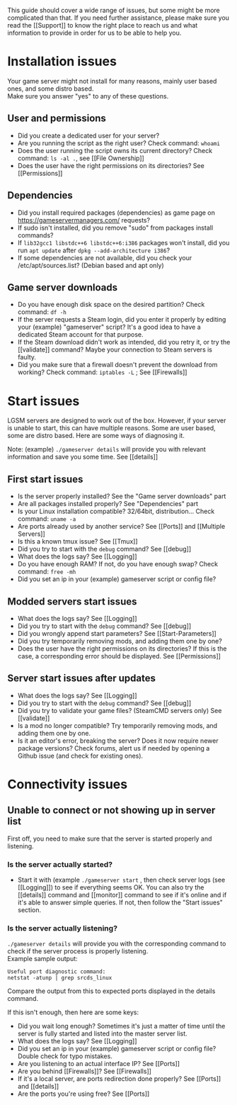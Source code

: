 This guide should cover a wide range of issues, but some might be more complicated than that. If you need further assistance, please make sure you read the [[Support]] to know the right place to reach us and what information to provide in order for us to be able to help you.

# Installation issues

Your game server might not install for many reasons, mainly user based ones, and some distro based.  
Make sure you answer "yes" to any of these questions.

## User and permissions

* Did you create a dedicated user for your server?
* Are you running the script as the right user? Check command: `whoami`
* Does the user running the script owns its current directory? Check command: `ls -al .`, see [[File Ownership]]
* Does the user have the right permissions on its directories? See [[Permissions]]

## Dependencies

* Did you install required packages (dependencies) as game page on https://gameservermanagers.com/ requests?
* If sudo isn't installed, did you remove "sudo" from packages install commands?
* If `lib32gcc1 libstdc++6 libstdc++6:i386` packages won't install, did you run `apt update` after `dpkg --add-architecture i386`?
* If some dependencies are not available, did you check your /etc/apt/sources.list? (Debian based and apt only)

## Game server downloads

* Do you have enough disk space on the desired partition? Check command: `df -h`
* If the server requests a Steam login, did you enter it properly by editing your (example) "gameserver" script? It's a good idea to have a dedicated Steam account for that purpose.
* If the Steam download didn't work as intended, did you retry it, or try the [[validate]] command? Maybe your connection to Steam servers is faulty.
* Did you make sure that a firewall doesn't prevent the download from working? Check command: `iptables -L` ; See [[Firewalls]]

# Start issues

LGSM servers are designed to work out of the box. However, if your server is unable to start, this can have multiple reasons. Some are user based, some are distro based. Here are some ways of diagnosing it.

Note: (example) `./gameserver details` will provide you with relevant information and save you some time. See [[details]]

## First start issues

* Is the server properly installed? See the "Game server downloads" part
* Are all packages installed properly? See "Dependencies" part
* Is your Linux installation compatible? 32/64bit, distribution... Check command: `uname -a`
* Are ports already used by another service? See [[Ports]] and [[Multiple Servers]]
* Is this a known tmux issue? See [[Tmux]]
* Did you try to start with the `debug` command? See [[debug]]
* What does the logs say? See [[Logging]]
* Do you have enough RAM? If not, do you have enough swap? Check command: `free -mh`
* Did you set an ip in your (example) gameserver script or config file?

## Modded servers start issues

* What does the logs say? See [[Logging]]
* Did you try to start with the `debug` command? See [[debug]]
* Did you wrongly append start parameters? See [[Start-Parameters]]
* Did you try temporarily removing mods, and adding them one by one?
* Does the user have the right permissions on its directories? If this is the case, a corresponding error should be displayed. See [[Permissions]]

## Server start issues after updates

* What does the logs say? See [[Logging]]
* Did you try to start with the `debug` command? See [[debug]]
* Did you try to validate your game files? (SteamCMD servers only) See [[validate]]
* Is a mod no longer compatible? Try temporarily removing mods, and adding them one by one.
* Is it an editor's error, breaking the server? Does it now require newer package versions? Check forums, alert us if needed by opening a Github issue (and check for existing ones).

# Connectivity issues

## Unable to connect or not showing up in server list

First off, you need to make sure that the server is started properly and listening.

### Is the server actually started?

*  Start it with (example `./gameserver start` , then check server logs (see [[Logging]]) to see if everything seems OK. You can also try the [[details]] command and [[monitor]] command to see if it's online and if it's able to answer simple queries. If not, then follow the "Start issues" section. 

### Is the server actually listening?

`./gameserver details` will provide you with the corresponding command to check if the server process is properly listening.  
Example sample output:
````
Useful port diagnostic command:
netstat -atunp | grep srcds_linux
````
Compare the output from this to expected ports displayed in the details command.

If this isn't enough, then here are some keys: 

* Did you wait long enough? Sometimes it's just a matter of time until the server is fully started and listed into the master server list.
* What does the logs say? See [[Logging]]
* Did you set an ip in your (example) gameserver script or config file? Double check for typo mistakes.
* Are you listening to an actual interface IP? See [[Ports]]
* Are you behind [[Firewalls]]? See [[Firewalls]]
* If it's a local server, are ports redirection done properly? See [[Ports]] and [[details]]
* Are the ports you're using free? See [[Ports]]